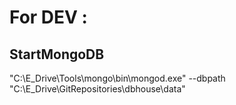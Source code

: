 # For DEV :

## StartMongoDB
"C:\E_Drive\Tools\mongo\bin\mongod.exe" --dbpath "C:\E_Drive\GitRepositories\dbhouse\data"
